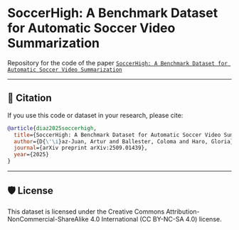 # SoccerHigh: A Benchmark Dataset for Automatic Soccer Video Summarization

Repository for the code of the paper [`SoccerHigh: A Benchmark Dataset for Automatic Soccer Video Summarization`](https://arxiv.org/pdf/2509.01439)

---

## 📖 Citation

If you use this code or dataset in your research, please cite:

```bibtex
@article{diaz2025soccerhigh,
  title={SoccerHigh: A Benchmark Dataset for Automatic Soccer Video Summarization},
  author={D{\'\i}az-Juan, Artur and Ballester, Coloma and Haro, Gloria},
  journal={arXiv preprint arXiv:2509.01439},
  year={2025}
}
```
---

## 🛡️ License

This dataset is licensed under the Creative Commons Attribution-NonCommercial-ShareAlike 4.0 International (CC BY-NC-SA 4.0) license.